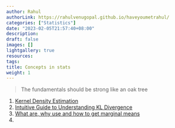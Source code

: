 ```yaml
---
author: Rahul
authorLink: https://rahulvenugopal.github.io/haveyoumetrahul/
categories: ["Statistics"]
date: "2023-02-05T21:57:40+08:00"
description: 
draft: false
images: []
lightgallery: true
resources:
tags:
title: Concepts in stats
weight: 1
---
```


> The fundamentals should be strong like an oak tree

1. [Kernel Density Estimation](https://mathisonian.github.io/kde/)
2. [Intuitive Guide to Understanding KL Divergence](https://towardsdatascience.com/light-on-math-machine-learning-intuitive-guide-to-understanding-kl-divergence-2b382ca2b2a8)
3. [What are, why use and how to get marginal means](https://easystats.github.io/modelbased/articles/estimate_means.html)
4. []()

